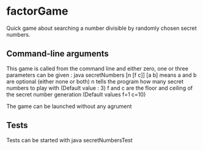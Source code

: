# factorGame
Quick game about searching a number divisible by randomly chosen secret numbers.

## Command-line arguments
This game is called from the command line and either zero, one or three parameters can be given :
java secretNumbers [n [f c]] [a b] means a and b are optional (either none or both)
n tells the program how many secret numbers to play with (Default value : 3)
f and c are the floor and ceiling of the secret number generation (Default values f=1 c=10)

The game can be launched without any agrument
## Tests
Tests can be started with java secretNumbersTest
